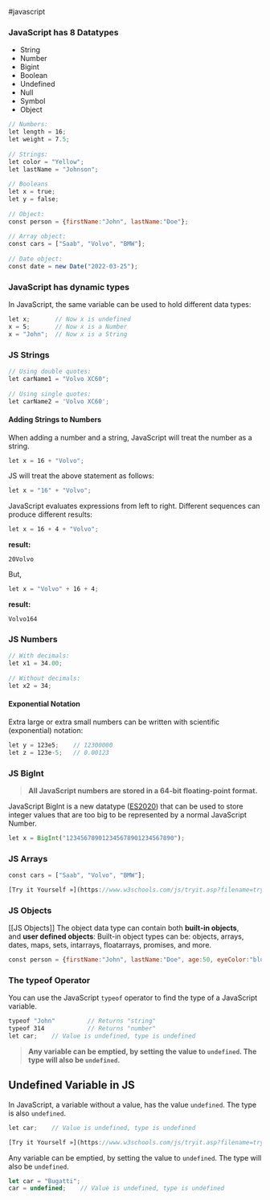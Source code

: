 #javascript 

### **JavaScript has 8 Datatypes**

- String  
- Number  
- Bigint  
- Boolean  
- Undefined  
- Null  
- Symbol  
- Object

```js
// Numbers:  
let length = 16;  
let weight = 7.5;  
  
// Strings:  
let color = "Yellow";  
let lastName = "Johnson";  
  
// Booleans  
let x = true;  
let y = false;  
  
// Object:  
const person = {firstName:"John", lastName:"Doe"};  
  
// Array object:  
const cars = ["Saab", "Volvo", "BMW"];  
  
// Date object:  
const date = new Date("2022-03-25");
```
### **JavaScript has dynamic types**

In JavaScript, the same variable can be used to hold different data types:
```js
let x;       // Now x is undefined  
x = 5;       // Now x is a Number  
x = "John";  // Now x is a String
```
### **JS Strings**
```js
// Using double quotes:  
let carName1 = "Volvo XC60";  
  
// Using single quotes:  
let carName2 = 'Volvo XC60';
```

#### **Adding Strings to Numbers**
When adding a number and a string, JavaScript will treat the number as a string.
```js
let x = 16 + "Volvo";
```
JS will treat the above statement as follows:
```js
let x = "16" + "Volvo";
```

JavaScript evaluates expressions from left to right. Different sequences can produce different results:
```js
let x = 16 + 4 + "Volvo";
```
**result:**
```
20Volvo
```
But,
```js
let x = "Volvo" + 16 + 4;
```
**result:**
```
Volvo164
```

### **JS Numbers**
```js
// With decimals:  
let x1 = 34.00;  
  
// Without decimals:  
let x2 = 34;
```

#### **Exponential Notation**
Extra large or extra small numbers can be written with scientific (exponential) notation:
```js
let y = 123e5;    // 12300000  
let z = 123e-5;   // 0.00123
```

### **JS BigInt**

>**All JavaScript numbers are stored in a 64-bit floating-point format.**

JavaScript BigInt is a new datatype ([ES2020](https://www.w3schools.com/js/js_2020.asp)) that can be used to store integer values that are too big to be represented by a normal JavaScript Number.
```js
let x = BigInt("123456789012345678901234567890");
```
### **JS Arrays**
```js
const cars = ["Saab", "Volvo", "BMW"];

[Try it Yourself »](https://www.w3schools.com/js/tryit.asp?filename=tryjs_datatypes_array)
```

### **JS Objects**
[[JS Objects]]
The object data type can contain both **built-in objects**, and **user defined objects**:
Built-in object types can be:
objects, arrays, dates, maps, sets, intarrays, floatarrays, promises, and more.

```js
const person = {firstName:"John", lastName:"Doe", age:50, eyeColor:"blue"};  
```

### **The typeof Operator**
You can use the JavaScript `typeof` operator to find the type of a JavaScript variable.
```js
typeof "John"         // Returns "string"
typeof 314            // Returns "number"
let car;    // Value is undefined, type is undefined
```
>**Any variable can be emptied, by setting the value to `undefined`. The type will also be `undefined`.**

## **Undefined Variable in JS**
In JavaScript, a variable without a value, has the value `undefined`. The type is also `undefined`.

```js
let car;    // Value is undefined, type is undefined

[Try it Yourself »](https://www.w3schools.com/js/tryit.asp?filename=tryjs_datatypes_undefined)
```

Any variable can be emptied, by setting the value to `undefined`. The type will also be `undefined`.
```js
let car = "Bugatti";
car = undefined;    // Value is undefined, type is undefined
```
